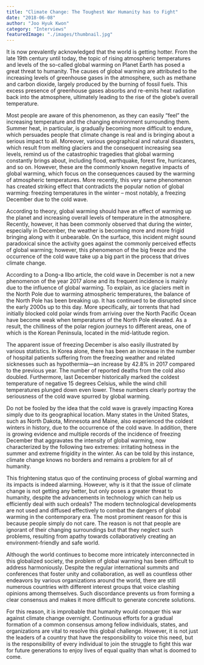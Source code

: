 ```yaml
---
title: "Climate Change: The Toughest War Humanity has to Fight"
date: "2018-06-08"
author: "Joo Hyuk Kwon"
category: "Interviews"
featuredImage: "./images/thumbnail.jpg"
---
```


It is now prevalently acknowledged that the world is getting hotter. From the late 19th century until today, the topic of rising atmospheric temperatures and levels of the so-called global warming on Planet Earth has posed a great threat to humanity. The causes of global warming are attributed to the increasing levels of greenhouse gases in the atmosphere, such as methane and carbon dioxide, largely produced by the burning of fossil fuels. This excess presence of greenhouse gases absorbs and re-emits heat radiation back into the atmosphere, ultimately leading to the rise of the globe’s overall temperature.

Most people are aware of this phenomenon, as they can easily “feel” the increasing temperature and the changing environment surrounding them. Summer heat, in particular, is gradually becoming more difficult to endure, which persuades people that climate change is real and is bringing about a serious impact to all. Moreover, various geographical and natural disasters, which result from melting glaciers and the consequent increasing sea levels, remind us of the catastrophic tragedies that global warming constantly brings about, including flood, earthquake, forest fire, hurricanes, and so on. However, these are the commonly known negative impacts of global warming, which focus on the consequences caused by the warming of atmospheric temperatures. More recently, this very same phenomenon has created striking effect that contradicts the popular notion of global warming: freezing temperatures in the winter – most notably, a freezing December due to the cold wave.

According to theory, global warming should have an effect of warming up the planet and increasing overall levels of temperature in the atmosphere. Recently, however, it has been commonly observed that during the winter, especially in December, the weather is becoming more and more frigid bringing along with it unbearable. On the surface, this incident might sound paradoxical since the activity goes against the commonly perceived effects of global warming; however, this phenomenon of the big freeze and the occurrence of the cold wave take up a big part in the process that drives climate change.

According to a Dong-a Ilbo article, the cold wave in December is not a new phenomenon of the year 2017 alone and its frequent incidence is mainly due to the influence of global warming. To explain, as ice glaciers melt in the North Pole due to warming atmospheric temperatures, the balance of the North Pole has been breaking up. It has continued to be disrupted since the early 2000s up to this day. More specifically, air torrents that had initially blocked cold polar winds from arriving over the North Pacific Ocean have become weak when temperatures of the North Pole elevated. As a result, the chilliness of the polar region journeys to different areas, one of which is the Korean Peninsula, located in the mid-latitude region.

The apparent issue of freezing December is also easily illustrated by various statistics. In Korea alone, there has been an increase in the number of hospital patients suffering from the freezing weather and related sicknesses such as hypothermia—an increase by 42.8% in 2017 compared to the previous year. The number of reported deaths from the cold also doubled. Furthermore, last December historically marked the coldest temperature of negative 15 degrees Celsius, while the wind chill temperatures plunged down even lower. These numbers clearly portray the seriousness of the cold wave spurred by global warming.

Do not be fooled by the idea that the cold wave is gravely impacting Korea simply due to its geographical location. Many states in the United States, such as North Dakota, Minnesota and Maine, also experienced the coldest winters in history, due to the occurrence of the cold wave. In addition, there is growing evidence and multiple records of the incidence of freezing December that aggravates the intensity of global warming, now characterized by the following two extremes: irritating hotness in the summer and extreme frigidity in the winter. As can be told by this instance, climate change knows no borders and remains a problem for all of humanity.

This frightening status quo of the continuing process of global warming and its impacts is indeed alarming. However, why is it that the issue of climate change is not getting any better, but only poses a greater threat to humanity, despite the advancements in technology which can help us efficiently deal with such ordeals? The modern technological developments are not used and diffused effectively to combat the dangers of global warming in the contemporary era. The most prominent reason for this is because people simply do not care. The reason is not that people are ignorant of their changing surroundings but that they neglect such problems, resulting from apathy towards collaboratively creating an environment-friendly and safe world.

Although the world continues to become more intricately interconnected in this globalized society, the problem of global warming has been difficult to address harmoniously. Despite the regular international summits and conferences that foster unity and collaboration, as well as countless other endeavors by various organizations around the world, there are still numerous countries with different interest groups that voice clashing opinions among themselves. Such discordance prevents us from forming a clear consensus and makes it more difficult to generate concrete solutions.

For this reason, it is improbable that humanity would conquer this war against climate change overnight. Continuous efforts for a gradual formation of a common consensus among fellow individuals, states, and organizations are vital to resolve this global challenge. However, it is not just the leaders of a country that have the responsibility to voice this need, but is the responsibility of every individual to join the struggle to fight this war for future generations to enjoy lives of equal quality than what is doomed to come.
